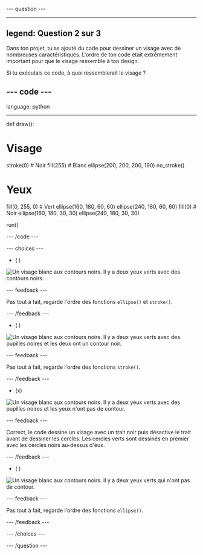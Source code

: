 --- question ---

---
legend: Question 2 sur 3
---

Dans ton projet, tu as ajouté du code pour dessiner un visage avec de nombreuses caractéristiques. L'ordre de ton code était extrêmement important pour que le visage ressemble à ton design.

Si tu exécutais ce code, à quoi ressemblerait le visage ?

--- code ---
---
language: python

---

def draw():

  # Visage
  stroke(0) # Noir
  fill(255) # Blanc
  ellipse(200, 200, 200, 190)
  no_stroke()
  
  # Yeux
  fill(0, 255, 0) # Vert
  ellipse(160, 180, 60, 60)
  ellipse(240, 180, 60, 60)
  fill(0) # Noir
  ellipse(160, 180, 30, 30)
  ellipse(240, 180, 30, 30)
  
run()

--- /code ---

--- choices ---

- ( )

![Un visage blanc aux contours noirs. Il y a deux yeux verts avec des contours noirs.](images/face1.png)

 --- feedback ---

 Pas tout à fait, regarde l'ordre des fonctions `ellipse()` et `stroke()`.

 --- /feedback ---

- ( )

![Un visage blanc aux contours noirs. Il y a deux yeux verts avec des pupilles noires et les deux ont un contour noir.](images/face2.png)

 --- feedback ---

 Pas tout à fait, regarde l'ordre des fonctions `stroke()`.

 --- /feedback ---

- (x)

![Un visage blanc aux contours noirs. Il y a deux yeux verts avec des pupilles noires et les yeux n'ont pas de contour.](images/face3.png)

 --- feedback ---

 Correct, le code dessine un visage avec un trait noir puis désactive le trait avant de dessiner les cercles. Les cercles verts sont dessinés en premier avec les cercles noirs au-dessus d'eux.

 --- /feedback ---

- ( )

![Un visage blanc aux contours noirs. Il y a deux yeux verts qui n'ont pas de contour.](images/face4.png)

 --- feedback ---

 Pas tout à fait, regarde l'ordre des fonctions `ellipse()`.

 --- /feedback ---

--- /choices ---

--- /question ---
